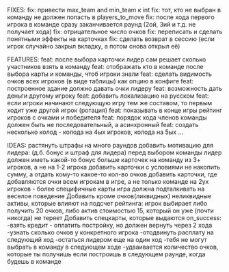 FIXES:
fix: привести max_team and min_team к int
fix: тот, кто не выбран в команду не должен попасть в players_to_move
fix: после хода первого игрока в команде сразу заканчивается раунд (2ой, 3ий и т.д. не получает хода)
fix: отрицательное число очков
fix: переписать и сделать понятными эффекты на карточках
fix: cделать возврат в сессию (если игрок случайно закрыл вкладку, а потом снова открыл её)

FEATURES:
feat: после выбора карточки лидер сам решает сколько участников взять в команду
feat: отображать кто в команде после выбора карты и команды, чтоб игроки знали
feat: сделать видимость очков всех игроков (в виде таблицы) как опцию в конфиге
feat: построенное здание должно давать очки лидеру
feat: возможность дать деньги другому игроку
feat: добавить локализацию на русском
feat: если игроки начинают следующую игру тем же составом, то первым ходит уже другой игрок (ротация)
feat: показывать в конце игры рейтинг игроков с очками и победителя
feat: порядок хода членов команды должен быть не последовательный, а асинхронный
feat: создать несколько колод - колода на 4ых игроков, колода на 5ых ...

IDEAS:
растянуть штрафы на много раундов
добавить мотивацию для лидера: (д.б. бонус и штраф для лидера)
перед выбором команды лидер должен иметь какой-то бонус
больше карточек на команду из 3+ игроков, а не на 1-2 игрока
добавить карточки с условиями не накопить сумму, а отдать кому-то какое-то кол-во очков
добавить карточки, где добавляются очки всем игрокам в игре, а не только команде
на 2ух игроков - более специфичные карты
игра должна подталкивать на веселое поведение
Добавить кроме очков(ликвидных) неликвидные активы, которые влияют на подсчет рейтинга: игрок выбирает либо получить 20 очков, либо актив стоимостью 15, который он уже (почти никогда) не теряет
Добавить спецкарты, которые выдаются on_success:
-взять кредит - оплатить постройку, но должен вернуть через 2 хода
-узнать сколько очков у конкретного игрока
-отодвинуть расплату на следующий ход
-остаться лидером еще на один ход
-тебя не могут выбрать в команду в следующем ходе
-удваивается количество очков, которые ты получишь если построишь в следующем раунде, когда будешь в команде